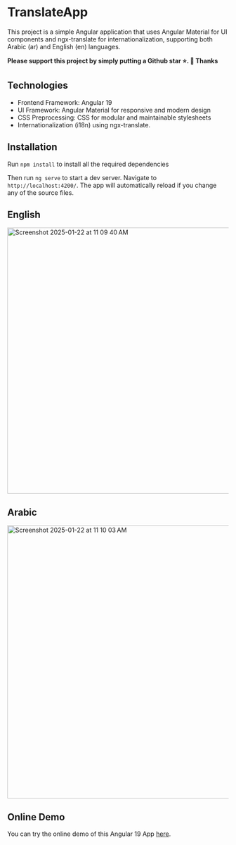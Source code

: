 # TranslateApp

This project is a simple Angular application that uses Angular Material for UI components and ngx-translate for internationalization, supporting both Arabic (ar) and English (en) languages.

**Please support this project by simply putting a Github star ⭐. 🙏 Thanks**

## Technologies

- Frontend Framework: Angular 19
- UI Framework: Angular Material for responsive and modern design
- CSS Preprocessing: CSS for modular and maintainable stylesheets
- Internationalization (i18n) using ngx-translate.


## Installation

Run `npm install` to install all the required dependencies

Then run `ng serve` to start a dev server.
Navigate to `http://localhost:4200/`. The app will automatically reload if you change any of the source files.

## English
<img width="605" alt="Screenshot 2025-01-22 at 11 09 40 AM" src="https://github.com/user-attachments/assets/88470931-46af-40c5-8d9c-67ac98474202" />

## Arabic
<img width="621" alt="Screenshot 2025-01-22 at 11 10 03 AM" src="https://github.com/user-attachments/assets/fd036989-4017-4e94-9390-0d805fad917a" />

## Online Demo

You can try the online demo of this Angular 19 App [here](https://abdelghanihanihani.github.io/translate_app/).
